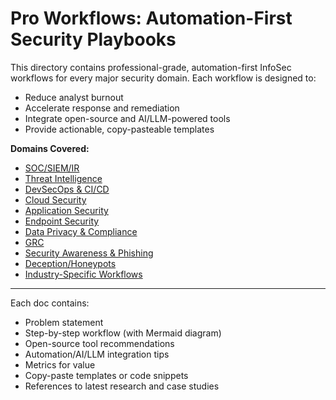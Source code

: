 # Pro Workflows: Automation-First Security Playbooks

This directory contains professional-grade, automation-first InfoSec workflows for every major security domain. Each workflow is designed to:
- Reduce analyst burnout
- Accelerate response and remediation
- Integrate open-source and AI/LLM-powered tools
- Provide actionable, copy-pasteable templates

**Domains Covered:**
- [SOC/SIEM/IR](soc_siem_ir.md)
- [Threat Intelligence](threat_intel.md)
- [DevSecOps & CI/CD](devsecops.md)
- [Cloud Security](cloud_security.md)
- [Application Security](application_security.md)
- [Endpoint Security](endpoint_security.md)
- [Data Privacy & Compliance](data_privacy.md)
- [GRC](grc.md)
- [Security Awareness & Phishing](security_awareness.md)
- [Deception/Honeypots](deception_honeypots.md)
- [Industry-Specific Workflows](industry.md)

---
Each doc contains:
- Problem statement
- Step-by-step workflow (with Mermaid diagram)
- Open-source tool recommendations
- Automation/AI/LLM integration tips
- Metrics for value
- Copy-paste templates or code snippets
- References to latest research and case studies 